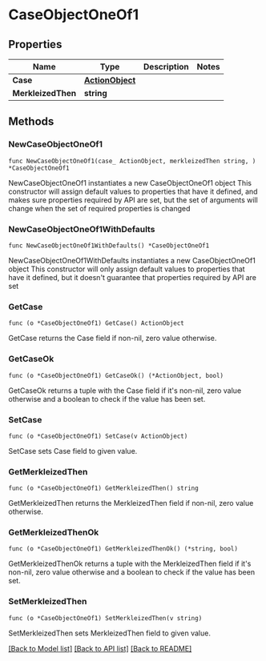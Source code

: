 # CaseObjectOneOf1

## Properties

Name | Type | Description | Notes
------------ | ------------- | ------------- | -------------
**Case** | [**ActionObject**](ActionObject.md) |  | 
**MerkleizedThen** | **string** |  | 

## Methods

### NewCaseObjectOneOf1

`func NewCaseObjectOneOf1(case_ ActionObject, merkleizedThen string, ) *CaseObjectOneOf1`

NewCaseObjectOneOf1 instantiates a new CaseObjectOneOf1 object
This constructor will assign default values to properties that have it defined,
and makes sure properties required by API are set, but the set of arguments
will change when the set of required properties is changed

### NewCaseObjectOneOf1WithDefaults

`func NewCaseObjectOneOf1WithDefaults() *CaseObjectOneOf1`

NewCaseObjectOneOf1WithDefaults instantiates a new CaseObjectOneOf1 object
This constructor will only assign default values to properties that have it defined,
but it doesn't guarantee that properties required by API are set

### GetCase

`func (o *CaseObjectOneOf1) GetCase() ActionObject`

GetCase returns the Case field if non-nil, zero value otherwise.

### GetCaseOk

`func (o *CaseObjectOneOf1) GetCaseOk() (*ActionObject, bool)`

GetCaseOk returns a tuple with the Case field if it's non-nil, zero value otherwise
and a boolean to check if the value has been set.

### SetCase

`func (o *CaseObjectOneOf1) SetCase(v ActionObject)`

SetCase sets Case field to given value.


### GetMerkleizedThen

`func (o *CaseObjectOneOf1) GetMerkleizedThen() string`

GetMerkleizedThen returns the MerkleizedThen field if non-nil, zero value otherwise.

### GetMerkleizedThenOk

`func (o *CaseObjectOneOf1) GetMerkleizedThenOk() (*string, bool)`

GetMerkleizedThenOk returns a tuple with the MerkleizedThen field if it's non-nil, zero value otherwise
and a boolean to check if the value has been set.

### SetMerkleizedThen

`func (o *CaseObjectOneOf1) SetMerkleizedThen(v string)`

SetMerkleizedThen sets MerkleizedThen field to given value.



[[Back to Model list]](../README.md#documentation-for-models) [[Back to API list]](../README.md#documentation-for-api-endpoints) [[Back to README]](../README.md)


